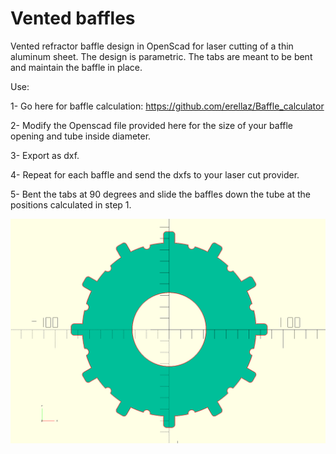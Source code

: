 # Vented baffles
Vented refractor baffle design in OpenScad for laser cutting of a thin aluminum sheet.
The design is parametric. The tabs are meant to be bent and maintain the baffle in place.

Use:

1- Go here for baffle calculation:
https://github.com/erellaz/Baffle_calculator

2- Modify the Openscad file provided here for the size of your baffle opening and tube inside diameter.

3- Export as dxf.

4- Repeat for each baffle and send the dxfs to your laser cut provider.

5- Bent the tabs at 90 degrees and slide the baffles down the tube at the positions calculated in step 1. 

![Baffle to be laser cut](Al_baffle_67.png)
